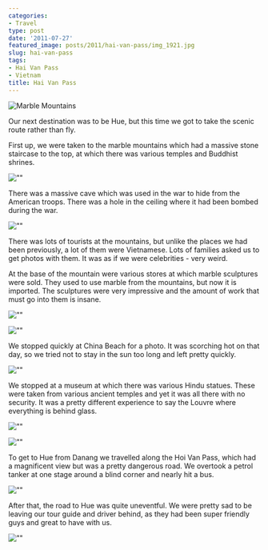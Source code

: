 ```yaml
---
categories:
- Travel
type: post
date: '2011-07-27'
featured_image: posts/2011/hai-van-pass/img_1921.jpg
slug: hai-van-pass
tags:
- Hai Van Pass
- Vietnam
title: Hai Van Pass
---
```


![Marble Mountains](img_1921.jpg)

Our next destination was to be Hue, but this time we got to take the scenic route rather than fly.

First up, we were taken to the marble mountains which had a massive stone staircase to the top, at which there was various temples and Buddhist shrines.

![""](IMG_1934.jpg)

There was a massive cave which was used in the war to hide from the American troops. There was a hole in the ceiling where it had been bombed during the war.

![""](IMG_1959.jpg)

There was lots of tourists at the mountains, but unlike the places we had been previously, a lot of them were Vietnamese. Lots of families asked us to get photos with them. It was as if we were celebrities - very weird.

At the base of the mountain were various stores at which marble sculptures were sold. They used to use marble from the mountains, but now it is imported. The sculptures were very impressive and the amount of work that must go into them is insane.

![""](P1080028.jpg)

![""](P1080032.jpg)

We stopped quickly at China Beach for a photo. It was scorching hot on that day, so we tried not to stay in the sun too long and left pretty quickly.

![""](IMG_1988.jpg)

We stopped at a museum at which there was various Hindu statues. These were taken from various ancient temples and yet it was all there with no security. It was a pretty different experience to say the Louvre where everything is behind glass.

![""](IMG_1998.jpg)

![""](IMG_2006.jpg)

To get to Hue from Danang we travelled along the Hoi Van Pass, which had a magnificent view but was a pretty dangerous road. We overtook a petrol tanker at one stage around a blind corner and nearly hit a bus.

![""](IMG_2027.jpg)

After that, the road to Hue was quite uneventful. We were pretty sad to be leaving our tour guide and driver behind, as they had been super friendly guys and great to have with us.

![""](P1080059.jpg)
